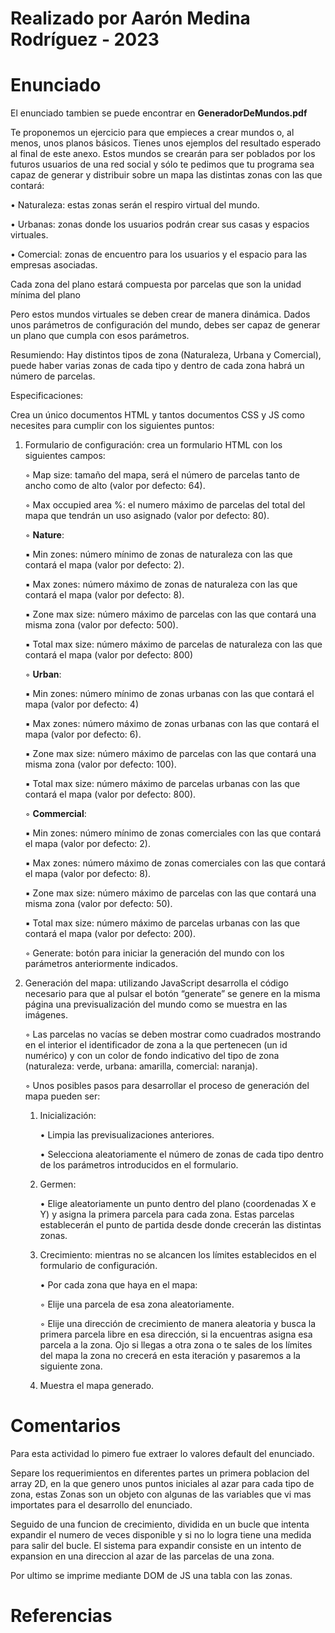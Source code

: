 # Realizado por Aarón Medina Rodríguez - 2023

# Enunciado
El enunciado tambien se puede encontrar en **GeneradorDeMundos.pdf**

Te proponemos un ejercicio para que empieces a crear mundos o, al menos, unos planos básicos. Tienes unos ejemplos del resultado esperado al final de este anexo. Estos mundos se crearán para ser poblados por los futuros usuarios de una red social y sólo te pedimos que tu programa sea capaz de generar y distribuir sobre un mapa las distintas zonas con las que contará:

• Naturaleza: estas zonas serán el respiro virtual del mundo.

• Urbanas: zonas donde los usuarios podrán crear sus casas y espacios virtuales.

• Comercial: zonas de encuentro para los usuarios y el espacio para las empresas asociadas.

Cada zona del plano estará compuesta por parcelas que son la unidad mínima del plano

Pero estos mundos virtuales se deben crear de manera dinámica. Dados unos parámetros de configuración del mundo, debes ser capaz de generar un plano que cumpla con esos parámetros.

Resumiendo: Hay distintos tipos de zona (Naturaleza, Urbana y Comercial), puede haber varias zonas de cada tipo y dentro de cada zona habrá un número de parcelas.

Especificaciones:

Crea un único documentos HTML y tantos documentos CSS y JS como necesites para
cumplir con los siguientes puntos:

1.  Formulario de configuración: crea un formulario HTML con los siguientes
    campos:

    ◦ Map size: tamaño del mapa, será el número de parcelas tanto de ancho como de alto (valor por defecto: 64).

    ◦ Max occupied area %: el numero máximo de parcelas del total del mapa que tendrán un uso asignado (valor por defecto: 80).

    ◦ **Nature**:

    ▪ Min zones: número mínimo de zonas de naturaleza con las que contará el mapa (valor por defecto: 2).

    ▪ Max zones: número máximo de zonas de naturaleza con las que contará el mapa (valor por defecto: 8).

    ▪ Zone max size: número máximo de parcelas con las que contará una misma zona (valor por defecto: 500).

    ▪ Total max size: número máximo de parcelas de naturaleza con las que contará el mapa (valor por defecto: 800)

    ◦ **Urban**:

    ▪ Min zones: número mínimo de zonas urbanas con las que contará el mapa (valor por defecto: 4)

    ▪ Max zones: número máximo de zonas urbanas con las que contará el mapa (valor por defecto: 6).

    ▪ Zone max size: número máximo de parcelas con las que contará una misma zona (valor por defecto: 100).

    ▪ Total max size: número máximo de parcelas urbanas con las que contará el mapa (valor por defecto: 800).

    ◦ **Commercial**:

    ▪ Min zones: número mínimo de zonas comerciales con las que contará el mapa (valor por defecto: 2).

    ▪ Max zones: número máximo de zonas comerciales con las que contará el mapa (valor por defecto: 8).

    ▪ Zone max size: número máximo de parcelas con las que contará una misma zona (valor por defecto: 50).

    ▪ Total max size: número máximo de parcelas urbanas con las que contará el mapa (valor por defecto: 200).

    ◦ Generate: botón para iniciar la generación del mundo con los parámetros anteriormente indicados.

2.  Generación del mapa: utilizando JavaScript desarrolla el código necesario para que al pulsar el botón “generate” se genere en la misma página una previsualización del mundo como se muestra en las imágenes.

    ◦ Las parcelas no vacías se deben mostrar como cuadrados mostrando en el interior el identificador de zona a la que pertenecen (un id numérico) y con un color de fondo indicativo del tipo de zona (naturaleza: verde, urbana: amarilla, comercial: naranja).

    ◦ Unos posibles pasos para desarrollar el proceso de generación del mapa pueden ser:

    1. Inicialización:

       • Limpia las previsualizaciones anteriores.

       • Selecciona aleatoriamente el número de zonas de cada tipo dentro
       de los parámetros introducidos en el formulario.

    2. Germen:

       • Elige aleatoriamente un punto dentro del plano (coordenadas X e Y) y asigna la primera parcela para cada zona. Estas parcelas establecerán el punto de partida desde donde crecerán las distintas zonas.

    3. Crecimiento: mientras no se alcancen los límites establecidos en el formulario de configuración.

       • Por cada zona que haya en el mapa:

       ◦ Elije una parcela de esa zona aleatoriamente.

       ◦ Elije una dirección de crecimiento de manera aleatoria y busca la primera parcela libre en esa dirección, si la encuentras asigna esa parcela a la zona. Ojo si llegas a otra zona o te sales de los límites del mapa la zona no crecerá en esta iteración y pasaremos a la siguiente zona.
    4. Muestra el mapa generado.

# Comentarios

Para esta actividad lo pimero fue extraer lo valores default del enunciado.

Separe los requerimientos en diferentes partes un primera poblacion del array 2D, en la que genero unos puntos iniciales al azar para cada tipo de zona, estas Zonas son un objeto con algunas de las variables que vi mas importates para el desarrollo del enunciado. 

Seguido de una funcion de crecimiento, dividida en un bucle que intenta expandir el numero de veces disponible y si no lo logra tiene una medida para salir del bucle. El sistema para expandir consiste en un intento de expansion en una direccion al azar de las parcelas de una zona.

Por ultimo se imprime mediante DOM de JS una tabla con las zonas.
# Referencias
